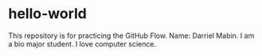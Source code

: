 # hello-world
This repository is for practicing the GitHub Flow.
Name: Darriel Mabin. I am a bio major student. I love computer science.
